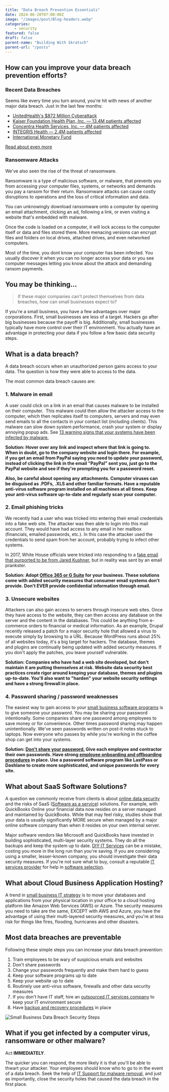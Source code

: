 ```yaml
---
title: "Data Breach Prevention Essentials"
date: 2024-06-20T07:00:00Z
image: "/images/post/Blog-headers.webp"
categories:
    - security
featured: false
draft: false
parent-name: "Building With Skratsch"
parent-url: "/posts"
---
```

## How can you improve your data breach prevention efforts?

### Recent Data Breaches

Seems like every time you turn around, you're hit with news of another major data breach. Just in the last few months:

- [UnitedHealth's $872 Million Cyberattack](https://healthitsecurity.com/news/change-healthcare-disconnects-system-amid-cyberattack)
- [Kaiser Foundation Health Plan, Inc. — 13.4M patients affected](https://techcrunch.com/2024/04/25/kaiser-permanente-health-plan-millions-data-breach/)
- [Concentra Health Services, Inc. — 4M patients affected](https://www.hipaajournal.com/pja-data-breach/)
- [INTEGRIS Health — 2.4M patients affected](https://www.bleepingcomputer.com/news/security/integris-health-says-data-breach-impacts-24-million-patients/)
- [International Monetary Fund](https://www.bleepingcomputer.com/news/security/international-monetary-fund-email-accounts-hacked-in-cyberattack/l)

[Read about even more](https://www.techradar.com/pro/top-data-breaches-and-cyber-attacks-in-2024)

### Ransomware Attacks

We've also seen the rise of the threat of ransomware. 

Ransomware is a type of malicious software, or malware, that prevents you from accessing your computer files, systems, or networks and demands you pay a ransom for their return. Ransomware attacks can cause costly disruptions to operations and the loss of critical information and data.

You can unknowingly download ransomware onto a computer by opening an email attachment, clicking an ad, following a link, or even visiting a website that's embedded with malware.

Once the code is loaded on a computer, it will lock access to the computer itself or data and files stored there. More menacing versions can encrypt files and folders on local drives, attached drives, and even networked computers.

Most of the time, you dont know your computer has been infected. You usually discover it when you can no longer access your data or you see computer messages letting you know about the attack and demanding ransom payments.

## You may be thinking…

> If these major companies can't protect themselves from data breaches, how can small businesses expect to?

If you're a small business, you have a few advantages over major corporations. First, small businesses are less of a target. Hackers go after big businesses because the payoff is big. Additionally, small businesses typically have more control over their IT environment. You actually have an advantage in protecting your data if you follow a few basic data security steps.

## What is a data breach?

A data breach occurs when an unauthorized person gains access to your data. The question is how they were able to access to the data.

The most common data breach causes are:

### 1. Malware in email

A user could click on a link in an email that causes malware to be installed on their computer.  This malware could then allow the attacker access to the computer, which then replicates itself to computers, servers and may even send emails to all the contacts in your contact list (including clients). This malware can slow down system performance, crash your system or display annoying popup ads. See [13 warning signs that your systems have been infected by malware.](https://heimdalsecurity.com/blog/warning-signs-operating-system-infected-malware/)

**Solution: Hover over any link and inspect where that link is going to. When in doubt, go to the company website and login there. For example, if you get an email from PayPal saying you need to update your password, instead of clicking the link in the email "PayPal" sent you, just go to the PayPal website and see if they're prompting you for a password reset.**

**Also, be careful about opening any attachments. Computer viruses can be disguised as .PDFs, .XLS and other familiar formats. Have a reputable anti-virus software program installed on all machines at all times. Keep your anti-virus software up-to-date and regularly scan your computer.**

### 2. Email phishing tricks

We recently had a user who was tricked into entering their email credentials into a fake web site. The attacker was then able to login into this mail account. They would have had access to any email in her mailbox (financials, emailed passwords, etc.). In this case the attacker used the credentials to send spam from her account, probably trying to infect other systems.

In 2017, White House officials were tricked into responding to a [fake email that purported to be from Jared Kushner](https://www.marketwatch.com/story/top-white-house-officials-fall-for-fake-emails-from-prankster-2017-07-31), but in reality was sent by an email prankster.

**Solution: Adopt [Office 365 or G Suite](/business/google-workspace-vs-microsoft-365) for your business. These solutions come with added security measures that consumer email systems don't provide. Don't EVER provide confidential information through email.**

### 3. Unsecure websites

Attackers can also gain access to servers through insecure web sites. Once they have access to the website, they can then access any database on the server and the content in the databases. This could be anything from e-commerce orders to financial or medical information. As an example, Drupal recently released a patch for a major security hole that allowed a virus to execute simply by browsing to a URL. Because WordPress runs about 25% of all websites today, it's a big target for hackers. The database, themes and plugins are continually being updated with added security measures. If you don't apply the patches, you leave yourself vulnerable.

**Solution: Companies who have had a web site developed, but don't maintain it are putting themselves at risk. Website data security best practices create rigor around keeping your database, themes and plugins up-to-date. You'll also want to "harden" your website security settings and have a strong firewall in place.**

### 4. Password sharing / password weaknesses

The easiest way to gain access to your [small business software programs](/software/small-business-software-work-efficiently) is to give someone your password. You may be sharing your password intentionally. Some companies share one password among employees to save money or for convenience. Other times password sharing may happen unintentionally. We've seen passwords written on post-it notes stuck to laptops. Now everyone who passes by while you're working in the coffee shop can get into your systems.

**Solution: [Don't share your password.](/security/password-security-best-practices) Give each employee and contractor their own passwords. Have strong [employee onboarding and offboarding procedures](/security/ghosts-in-the-machine) in place. Use a password software program like LastPass or Dashlane to create more sophisticated, and unique passwords for every site.**

## What about SaaS Software Solutions?

A question we commonly receive from clients is about [online data security](/security/prevent-data-security-breaches) and the risks of SaaS ([Software as a service](/software-development/configuration)) solutions. For example, with QuickBooks Online your financial data now resides on a server managed and maintained by QuickBooks. While that may feel risky, studies show that your data is usually significantly MORE secure when managed by a major online software company than when it resides on your own internal server.

Major software vendors like Microsoft and QuickBooks have invested in building sophisticated, multi-layer security systems. They do all the backups and keep the system up to date. [DIY IT Services](/business/roi-diy-it-services/index.html) can be a mistake, costing you more in the long run than you're saving. If you are considering using a smaller, lesser-known company, you should investigate their data security measures. If you're not sure what to buy, consult a reputable [IT services provider](/it-services) for help in [software selection](/it-services/technology-selection/index.html).

## What about Cloud Business Application Hosting?

A trend in [small business IT strategy](/consulting/it-strategy) is to move your databases and applications from your physical location in your office to a cloud hosting platform like Amazon Web Services (AWS) or Azure. The security measures you need to take are the same, EXCEPT with AWS and Azure, you have the advantage of using their multi-layered security measures, and you're at less risk for things like fires, flooding, hurricanes and other disasters.

## Most data breaches are preventable

Following these simple steps you can increase your data breach prevention:

1. Train employees to be wary of suspicious emails and websites
1. Don't share passwords
1. Change your passwords frequently and make them hard to guess
1. Keep your software programs up to date
1. Keep your website up to date
1. Routinely use anti-virus software, firewalls and other data security measures
1. If you don't have IT staff, hire an [outsourced IT services company](../../it-services/index.html) to keep your IT environment secure
1. Have [backup and recovery procedures](/it-services/backup-and-recovery-services) in place

![Small Business Data Breach Security Steps](/images/postSmall-Business-Data-Security-Breach.jpg)

## What if you get infected by a computer virus, ransomware or other malware?

Act **IMMEDIATELY**.

The quicker you can respond, the more likely it is that you'll be able to thwart your attacker. Your employees should know who to go to in the event of a data breach. Seek the help of [IT Support for malware removal](/it-services/business-it-support-services), and just as importantly, close the security holes that caused the data breach in the first place.
